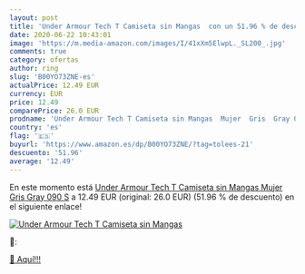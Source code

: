 ```yaml
---
layout: post
title: 'Under Armour Tech T Camiseta sin Mangas  con un 51.96 % de descuento'
date: 2020-06-22 10:43:01
image: 'https://m.media-amazon.com/images/I/41xXm5ElwpL._SL200_.jpg'
comments: true
category: ofertas
author: ring
slug: 'B00YO73ZNE-es'
actualPrice: 12.49 EUR
currency: EUR
price: 12.49
comparePrice: 26.0 EUR
prodname: 'Under Armour Tech T Camiseta sin Mangas  Mujer  Gris  Gray 090   S'
country: 'es'
flag: '🇪🇸'
buyurl: 'https://www.amazon.es/dp/B00YO73ZNE/?tag=tolees-21'
descuento: '51.96'
average: '12.49'
---
```


En este momento está [Under Armour Tech T Camiseta sin Mangas  Mujer  Gris  Gray 090   S](https://www.amazon.es/dp/B00YO73ZNE/?tag=tolees-21) a 12.49 EUR (original: 26.0 EUR) (51.96 %  de descuento) en el siguiente enlace!

[![Under Armour Tech T Camiseta sin Mangas ](https://m.media-amazon.com/images/I/41xXm5ElwpL._SL200_.jpg)](https://www.amazon.es/dp/B00YO73ZNE/?tag=tolees-21)

🔎:


[🛒 Aquí!!!](https://www.amazon.es/dp/B00YO73ZNE/?tag=tolees-21)
